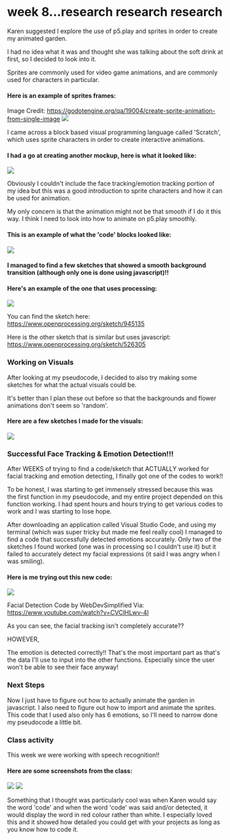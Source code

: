 # week 8...research research research

Karen suggested I explore the use of p5.play and sprites in order to create my animated garden.

I had no idea what it was and thought she was talking about the soft drink at first, so I decided to look into it.

Sprites are commonly used for video game animations, and are commonly used for characters in particular.

#### Here is an example of sprites frames:

Image Credit: https://godotengine.org/qa/19004/create-sprite-animation-from-single-image
<img src=https://github.com/yasminhb/slavetothealgorithm/blob/master/week%208/spritesheet-demo.png>

I came across a block based visual programming language called 'Scratch', which uses sprite characters in order to create interactive animations.

#### I had a go at creating another mockup, here is what it looked like:

<img src=https://github.com/yasminhb/slavetothealgorithm/blob/master/week%208/ezgif-3-a2492672e79c.gif>

Obviously I couldn't include the face tracking/emotion tracking portion of my idea but this was a good introduction to sprite characters and how it can be used for animation. 

My only concern is that the animation might not be that smooth if I do it this way. I think I need to look into how to animate on p5.play smoothly.

#### This is an example of what the 'code' blocks looked like:

<img src=https://github.com/yasminhb/slavetothealgorithm/blob/master/week%208/Screen%20Shot%202020-09-22%20at%202.15.00%20pm.png>


#### I managed to find a few sketches that showed a smooth background transition (although only one is done using javascript)!!

#### Here's an example of the one that uses processing:

<img src=https://github.com/yasminhb/slavetothealgorithm/blob/master/week%208/ezgif-3-8e2efd519b13.gif>

You can find the sketch here: https://www.openprocessing.org/sketch/945135

Here is the other sketch that is similar but uses javascript: https://www.openprocessing.org/sketch/526305

### Working on Visuals

After looking at my pseudocode, I decided to also try making some sketches for what the actual visuals could be.

It's better than I plan these out before so that the backgrounds and flower animations don't seem so 'random'.

#### Here are a few sketches I made for the visuals:

<img src=https://github.com/yasminhb/slavetothealgorithm/blob/master/week%208/Screen%20Shot%202020-10-04%20at%2011.38.37%20pm.png>

### Successful Face Tracking & Emotion Detection!!!

After WEEKS of trying to find a code/sketch that ACTUALLY worked for facial tracking and emotion detecting, I finally got one of the codes to work!!

To be honest, I was starting to get immensely stressed because this was the first function in my pseudocode, and my entire project depended on this function working. I had spent hours and hours trying to get various codes to work and I was starting to lose hope.

After downloading an application called Visual Studio Code, and using my terminal (which was super tricky but made me feel really cool) I managed to find a code that successfully detected emotions accurately. Only two of the sketches I found worked (one was in processing so I couldn't use it) but it failed to accurately detect my facial expressions (it said I was angry when I was smiling). 

#### Here is me trying out this new code:

<img src=https://github.com/yasminhb/slavetothealgorithm/blob/master/week%208/ezgif-7-b74536f28818.gif>

Facial Detection Code by WebDevSimplified
Via: https://www.youtube.com/watch?v=CVClHLwv-4I

As you can see, the facial tracking isn't completely accurate??

HOWEVER,

The emotion is detected correctly!! That's the most important part as that's the data I'll use to input into the other functions. 
Especially since the user won't be able to see their face anyway!

### Next Steps

Now I just have to figure out how to actually animate the garden in javascript. I also need to figure out how to import and animate the sprites.
This code that I used also only has 6 emotions, so I'll need to narrow done my pseudocode a little bit. 

### Class activity

This week we were working with speech recognition!!

#### Here are some screenshots from the class:

<img src=https://github.com/yasminhb/slavetothealgorithm/blob/master/week%208/Screen%20Shot%202020-10-04%20at%2011.42.00%20pm.png>

<img src=https://github.com/yasminhb/slavetothealgorithm/blob/master/week%208/Screen%20Shot%202020-10-04%20at%2011.41.42%20pm.png>

Something that I thought was particularly cool was when Karen would say the word 'code' and when the word 'code' was said and/or detected, it would display the word in red colour rather than white. I especially loved this and it showed how detailed you could get with your projects as long as you know how to code it. 



